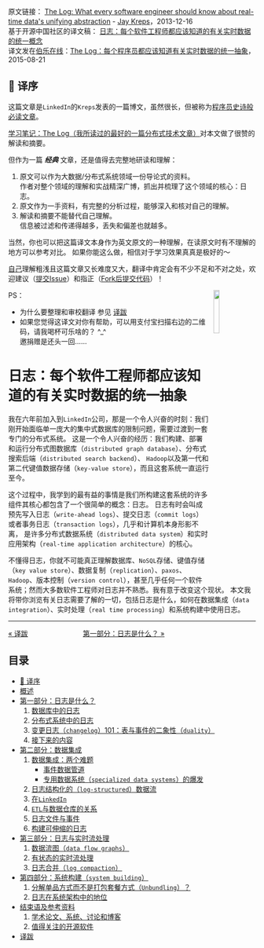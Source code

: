 原文链接： [The Log: What every software engineer should know about real-time data's unifying abstraction](https://engineering.linkedin.com/distributed-systems/log-what-every-software-engineer-should-know-about-real-time-datas-unifying) - [Jay Kreps](http://www.linkedin.com/in/jaykreps)，2013-12-16   
基于开源中国社区的译文稿： [日志：每个软件工程师都应该知道的有关实时数据的统一概念](http://www.oschina.net/translate/log-what-every-software-engineer-should-know-about-real-time-datas-unifying)  
译文发在[伯乐在线](http://blog.jobbole.com/)：[The Log：每个程序员都应该知道有关实时数据的统一抽象](http://blog.jobbole.com/89674/)， 2015-08-21

## 🍎 译序

这篇文章是`LinkedIn`的`Kreps`发表的一篇博文，虽然很长，但被称为[程序员史诗般必读文章](http://bryanpendleton.blogspot.hk/2014/01/the-log-epic-software-engineering.html)。

[学习笔记：The Log（我所读过的最好的一篇分布式技术文章）](http://www.cnblogs.com/foreach-break/p/notes_about_distributed_system_and_The_log.html)对本文做了很赞的解读和摘要。

但作为一篇 **_经典_** 文章，还是值得去完整地研读和理解：

1. 原文可以作为大数据/分布式系统领域一份导论式的资料。  
    作者对整个领域的理解和实战精深广博，抓出并梳理了这个领域的核心：日志。
1. 原文作为一手资料，有完整的分析过程，能够深入和核对自己的理解。
1. 解读和摘要不能替代自己理解。  
    信息被过滤和传递得越多，丢失和偏差也就越多。

当然，你也可以把这篇译文本身作为英文原文的一种理解，在读原文时有不理解的地方可以参考对比。
如果你能这么做，相信对于学习效果真真是极好的～

[自己](http://weibo.com/oldratlee)理解粗浅且这篇文章又长难度又大，翻译中肯定会有不少不足和不对之处，欢迎建议（[提交Issue](https://github.com/oldratlee/translations/issues)）和指正（[Fork后提交代码](https://github.com/oldratlee/translations/fork)）！

<img src="images/oldratlee-alipay-qr.png" width="15%" hspace="10px" align="right" >

PS：

- 为什么要整理和审校翻译 参见 [译跋](translation-postscript.md)
- 如果您觉得这译文对你有帮助，可以用支付宝扫描右边的二维码，请我喝杯可乐啥的？ ^\_^  
    邀捐赠是还头一回……

日志：每个软件工程师都应该知道的有关实时数据的统一抽象
=====================================================================

我在六年前加入到`LinkedIn`公司，那是一个令人兴奋的时刻：我们刚开始面临单一庞大的集中式数据库的限制问题，需要过渡到一套专门的分布式系统。
这是一个令人兴奋的经历：我们构建、部署和运行分布式图数据库（`distributed graph database`）、分布式搜索后端（`distributed search backend`）、
`Hadoop`以及第一代和第二代键值数据存储（`key-value store`），而且这套系统一直运行至今。

这个过程中，我学到的最有益的事情是我们所构建这套系统的许多组件其核心都包含了一个很简单的概念：日志。
日志有时会叫成 预先写入日志（`write-ahead logs`）、提交日志（`commit logs`）或者事务日志（`transaction logs`），几乎和计算机本身形影不离，
是许多分布式数据系统（`distributed data system`）和实时应用架构（`real-time application architecture`）的核心。

不懂得日志，你就不可能真正理解数据库、`NoSQL`存储、键值存储（`key value store`）、数据复制（`replication`）、`paxos`、`Hadoop`、版本控制（`version control`），甚至几乎任何一个软件系统；然而大多数软件工程师对日志并不熟悉。我有意于改变这个现状。
本文我将带你浏览有关日志需要了解的一切，包括日志是什么，如何在数据集成（`data integration`）、实时处理（`real time processing`）和系统构建中使用日志。

-----------------
[« 译跋](translation-postscript.md)　　　　　　　　[第一部分：日志是什么？ »](part1-what-is-a-log.md)

目录
-----------------

- [🍎 译序](#译序)
- [概述](#日志每个软件工程师都应该知道的有关实时数据的统一抽象)
- [第一部分：日志是什么？](part1-what-is-a-log.md)
    1. [数据库中的日志](part1-what-is-a-log.md#%E6%95%B0%E6%8D%AE%E5%BA%93%E4%B8%AD%E7%9A%84%E6%97%A5%E5%BF%97)
    1. [分布式系统中的日志](part1-what-is-a-log.md#%E5%88%86%E5%B8%83%E5%BC%8F%E7%B3%BB%E7%BB%9F%E4%B8%AD%E7%9A%84%E6%97%A5%E5%BF%97)
    1. [变更日志（`changelog`）101：表与事件的二象性（`duality`）](part1-what-is-a-log.md#%E5%8F%98%E6%9B%B4%E6%97%A5%E5%BF%97changelog101%E8%A1%A8%E4%B8%8E%E4%BA%8B%E4%BB%B6%E7%9A%84%E4%BA%8C%E8%B1%A1%E6%80%A7duality)
    1. [接下来的内容](part1-what-is-a-log.md#%E6%8E%A5%E4%B8%8B%E6%9D%A5%E7%9A%84%E5%86%85%E5%AE%B9)
- [第二部分：数据集成](part2-data-integration.md)
    1. [数据集成：两个难题](part2-data-integration.md#%E6%95%B0%E6%8D%AE%E9%9B%86%E6%88%90%E4%B8%A4%E4%B8%AA%E9%9A%BE%E9%A2%98)
        - [事件数据管道](part2-data-integration.md#%E4%BA%8B%E4%BB%B6%E6%95%B0%E6%8D%AE%E7%AE%A1%E9%81%93)
        - [专用数据系统（`specialized data systems`）的爆发](part2-data-integration.md#%E4%B8%93%E7%94%A8%E6%95%B0%E6%8D%AE%E7%B3%BB%E7%BB%9Fspecialized-data-systems%E7%9A%84%E7%88%86%E5%8F%91)
    1. [日志结构化的（`log-structured`）数据流](part2-data-integration.md#%E6%97%A5%E5%BF%97%E7%BB%93%E6%9E%84%E5%8C%96%E7%9A%84log-structured%E6%95%B0%E6%8D%AE%E6%B5%81)
    1. [在`LinkedIn`](part2-data-integration.md#%E5%9C%A8linkedin)
    1. [`ETL`与数据仓库的关系](part2-data-integration.md#etl%E4%B8%8E%E6%95%B0%E6%8D%AE%E4%BB%93%E5%BA%93%E7%9A%84%E5%85%B3%E7%B3%BB)
    1. [日志文件与事件](part2-data-integration.md#%E6%97%A5%E5%BF%97%E6%96%87%E4%BB%B6%E4%B8%8E%E4%BA%8B%E4%BB%B6)
    1. [构建可伸缩的日志](part2-data-integration.md#%E6%9E%84%E5%BB%BA%E5%8F%AF%E4%BC%B8%E7%BC%A9%E7%9A%84%E6%97%A5%E5%BF%97)
- [第三部分：日志与实时流处理](part3-logs-and-real-time-stream-processing.md)
    1. [数据流图（`data flow graphs`）](part3-logs-and-real-time-stream-processing.md#%E6%95%B0%E6%8D%AE%E6%B5%81%E5%9B%BEdata-flow-graphs)
    1. [有状态的实时流处理](part3-logs-and-real-time-stream-processing.md#%E6%9C%89%E7%8A%B6%E6%80%81%E7%9A%84%E5%AE%9E%E6%97%B6%E6%B5%81%E5%A4%84%E7%90%86)
    1. [日志合并（`log compaction`）](part3-logs-and-real-time-stream-processing.md#%E6%97%A5%E5%BF%97%E5%90%88%E5%B9%B6log-compaction)
- [第四部分：系统构建（`system building`）](part4-system-building.md)
    1. [分解单品方式而不是打包套餐方式（`Unbundling`）？](part4-system-building.md#%E5%88%86%E8%A7%A3%E5%8D%95%E5%93%81%E6%96%B9%E5%BC%8F%E8%80%8C%E4%B8%8D%E6%98%AF%E6%89%93%E5%8C%85%E5%A5%97%E9%A4%90%E6%96%B9%E5%BC%8Funbundling)
    1. [日志在系统架构中的地位](part4-system-building.md#%E6%97%A5%E5%BF%97%E5%9C%A8%E7%B3%BB%E7%BB%9F%E6%9E%B6%E6%9E%84%E4%B8%AD%E7%9A%84%E5%9C%B0%E4%BD%8D)
- [结束语及参考资料](the-end.md)
    1. [学术论文、系统、讨论和博客](the-end.md#%E5%AD%A6%E6%9C%AF%E8%AE%BA%E6%96%87%E7%B3%BB%E7%BB%9F%E8%AE%A8%E8%AE%BA%E5%92%8C%E5%8D%9A%E5%AE%A2)
    1. [值得关注的开源软件](the-end.md#%E5%80%BC%E5%BE%97%E5%85%B3%E6%B3%A8%E7%9A%84%E5%BC%80%E6%BA%90%E8%BD%AF%E4%BB%B6)
- [译跋](translation-postscript.md)
